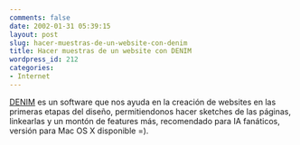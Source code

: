 ```yaml
---
comments: false
date: 2002-01-31 05:39:15
layout: post
slug: hacer-muestras-de-un-website-con-denim
title: Hacer muestras de un website con DENIM
wordpress_id: 212
categories:
- Internet
---
```


[DENIM](http://guir.berkeley.edu/projects/denim/download/) es un software que nos ayuda en la creación de websites en las primeras etapas del diseño, permitiendonos hacer sketches de las páginas, linkearlas y un montón de features más, recomendado para IA fanáticos, versión para Mac OS X disponible =).




 
